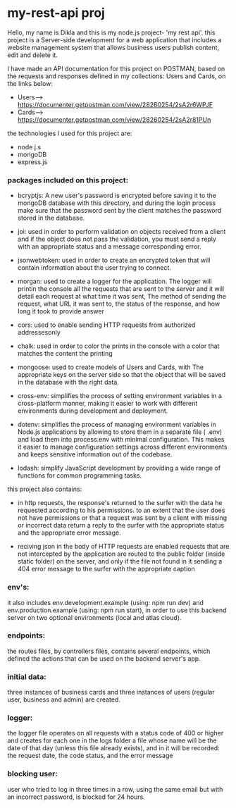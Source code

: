 # my-rest-api proj
Hello, my name is Dikla and this is my node.js project- 'my rest api'.
this project is a Server-side development for a web application that includes a website management system that allows business users
publish content, edit and delete it.

I have made an API documentation for this project on POSTMAN, based on the requests and responses defined in my collections: Users and Cards, on the links below:
- Users--> https://documenter.getpostman.com/view/28260254/2sA2r6WPJF
- Cards--> https://documenter.getpostman.com/view/28260254/2sA2r81PUn

the technologies I used for this project are:
- node j.s
- mongoDB
- express.js

### packages included on this project:

- bcryptjs: A new user's password is encrypted before saving it to the mongoDB database with
this directory, and during the login process make sure that the password sent by the client matches the password
stored in the database. 

- joi: used in order to perform validation on objects received from a client
and if the object does not pass the validation, you must send a reply with an appropriate status and a message
corresponding error.

- jsonwebtoken: used in order to create an encrypted token that will contain information
about the user trying to connect. 

- morgan: used to create a logger for the application. The logger will printin the console all the requests that are sent to the server and it will detail each request at what time it was sent, The method of sending the request, what URL it was sent to, the status of the response, and how long it took to provide
answer

- cors: used to enable sending HTTP requests from authorized addressesonly 

- chalk: used in order to color the prints in the console with a color that matches the content the printing 

- mongoose: used to create models of Users and Cards, with The appropriate keys on the server side so that the object that will be saved in the database with the right data. 

- cross-env: simplifies the process of setting environment variables in a cross-platform manner, making it easier to work with different environments during development and deployment.

- dotenv: simplifies the process of managing environment variables in Node.js applications by allowing to store them in a separate file ( .env) and load them into process.env with minimal configuration. This makes it easier to manage configuration settings across different environments and keeps sensitive information out of the codebase.

- lodash: simplify JavaScript development by providing a wide range of functions for common programming tasks.

this project also contains:

- in http requests, the response's returned to the surfer with the data he requested according to his permissions.
to an extent that the user does not have permissions or that a request was sent by a client with missing or incorrect data
return a reply to the surfer with the appropriate status and the appropriate error message.

- reciving json in the body of HTTP requests are enabled requests that are not intercepted by the application are routed to the public folder (inside static folder) on the server, and only if the file not found in it sending a 404 error message to the surfer with the appropriate caption

### env's:
it also includes env.development.example (using: npm run dev) and env.production.example (using: npm run start), in order to use this backend server on two optional environments (local and atlas cloud).

### endpoints:
the routes files, by controllers files, contains several endpoints, which defined the actions that can be used on the backend server's app.

### initial data:
three instances of business cards and three instances of users (regular user, business and admin) are created.

### logger:
the logger file operates on all requests with a status code of 400 or higher and creates for each one in the logs folder
a file whose name will be the date of that day (unless this file already exists), and in it will be recorded:
the request date, the code status, and the error message

### blocking user:
user who tried to log in three times in a row, using the same email but with an incorrect password, is blocked for 24 hours.

